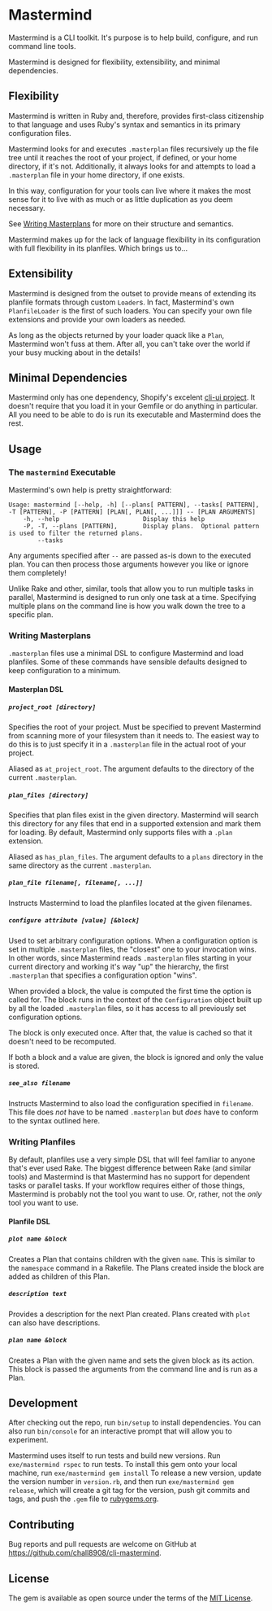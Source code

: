 # Mastermind

Mastermind is a CLI toolkit.  It's purpose is to help build, configure, and run
command line tools.

Mastermind is designed for flexibility, extensibility, and minimal dependencies.

## Flexibility

Mastermind is written in Ruby and, therefore, provides first-class citizenship
to that language and uses Ruby's syntax and semantics in its primary configuration
files.

Mastermind looks for and executes `.masterplan` files recursively up the file tree
until it reaches the root of your project, if defined, or your home directory,
if it's not.  Additionally, it always looks for and attempts to load a `.masterplan`
file in your home directory, if one exists.

In this way, configuration for your tools can live where it makes the most sense
for it to live with as much or as little duplication as you deem necessary.

See [Writing Masterplans](#writing-masterplans) for more on their structure and semantics.

Mastermind makes up for the lack of language flexibility in its configuration
with full flexibility in its planfiles.  Which brings us to...

## Extensibility

Mastermind is designed from the outset to provide means of extending its planfile
formats through custom `Loader`s.  In fact, Mastermind's own `PlanfileLoader` is
the first of such loaders.  You can specify your own file extensions and provide
your own loaders as needed.

As long as the objects returned by your loader quack like a `Plan`, Mastermind
won't fuss at them.  After all, you can't take over the world if your busy mucking
about in the details!

## Minimal Dependencies

Mastermind only has one dependency, Shopify's excelent [cli-ui project][cli-ui].
It doesn't require that you load it in your Gemfile or do anything in particular.
All you need to be able to do is run its executable and Mastermind does the rest.

## Usage

### The `mastermind` Executable

Mastermind's own help is pretty straightforward:

    Usage: mastermind [--help, -h] [--plans[ PATTERN], --tasks[ PATTERN], -T [PATTERN], -P [PATTERN] [PLAN[, PLAN[, ...]]] -- [PLAN ARGUMENTS]
        -h, --help                       Display this help
        -P, -T, --plans [PATTERN],       Display plans.  Optional pattern is used to filter the returned plans.
            --tasks

Any arguments specified after `--` are passed as-is down to the executed plan.
You can then process those arguments however you like or ignore them completely!

Unlike Rake and other, similar, tools that allow you to run multiple tasks in
parallel, Mastermind is designed to run only one task at a time.  Specifying
multiple plans on the command line is how you walk down the tree to a specific
plan.

### Writing Masterplans

`.masterplan` files use a minimal DSL to configure Mastermind and load planfiles.
Some of these commands have sensible defaults designed to keep configuration to
a minimum.

#### Masterplan DSL

##### `project_root [directory]`

Specifies the root of your project.  Must be specified to prevent Mastermind
from scanning more of your filesystem than it needs to.  The easiest way to
do this is to just specify it in a `.masterplan` file in the actual root of
your project.

Aliased as `at_project_root`.  The argument defaults to the directory of the
current `.masterplan`.

##### `plan_files [directory]`

Specifies that plan files exist in the given directory.  Mastermind will search
this directory for any files that end in a supported extension and mark them
for loading.  By default, Mastermind only supports files with a `.plan` extension.

Aliased as `has_plan_files`. The argument defaults to a `plans` directory in
the same directory as the current `.masterplan`.

##### `plan_file filename[, filename[, ...]]`

Instructs Mastermind to load the planfiles located at the given filenames.

##### `configure attribute [value] [&block]`

Used to set arbitrary configuration options.  When a configuration option is
set in multiple `.masterplan` files, the "closest" one to your invocation wins.
In other words, since Mastermind reads `.masterplan` files starting in your
current directory and working it's way "up" the hierarchy, the first `.masterplan`
that specifies a configuration option "wins".

When provided a block, the value is computed the first time the option is called
for.  The block runs in the context of the `Configuration` object built up by
all the loaded `.masterplan` files, so it has access to all previously set
configuration options.

The block is only executed once.  After that, the value is cached so that it
doesn't need to be recomputed.

If both a block and a value are given, the block is ignored and only the value
is stored.

##### `see_also filename`

Instructs Mastermind to also load the configuration specified in `filename`.
This file does _not_ have to be named `.masterplan` but _does_ have to conform
to the syntax outlined here.

### Writing Planfiles

By default, planfiles use a very simple DSL that will feel familiar to anyone
that's ever used Rake.  The biggest difference between Rake (and similar tools)
and Mastermind is that Mastermind has no support for dependent tasks or parallel
tasks.  If your workflow requires either of those things, Mastermind is probably
not the tool you want to use.  Or, rather, not the _only_ tool you want to use.

#### Planfile DSL

##### `plot name &block`

Creates a Plan that contains children with the given `name`.  This is similar
to the `namespace` command in a Rakefile.  The Plans created inside the block
are added as children of this Plan.

##### `description text`

Provides a description for the next Plan created.  Plans created with `plot`
can also have descriptions.

##### `plan name &block`

Creates a Plan with the given name and sets the given block as its action.
This block is passed the arguments from the command line and is run as a Plan.

## Development

After checking out the repo, run `bin/setup` to install dependencies. You can
also run `bin/console` for an interactive prompt that will allow you to experiment.

Mastermind uses itself to run tests and build new versions.  Run `exe/mastermind rspec`
to run tests.  To install this gem onto your local machine, run `exe/mastermind gem install`
To release a new version, update the version number in `version.rb`, and then run
`exe/mastermind gem release`, which will create a git tag for the version, push
git commits and tags, and push the `.gem` file to [rubygems.org](https://rubygems.org).

## Contributing

Bug reports and pull requests are welcome on GitHub at https://github.com/chall8908/cli-mastermind.

## License

The gem is available as open source under the terms of the [MIT License](https://opensource.org/licenses/MIT).

[cli-ui]: https://github.com/shopify/cli-ui
